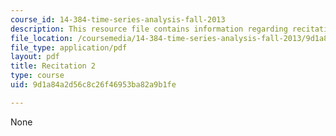 ```yaml
---
course_id: 14-384-time-series-analysis-fall-2013
description: This resource file contains information regarding recitation 2.
file_location: /coursemedia/14-384-time-series-analysis-fall-2013/9d1a84a2d56c8c26f46953ba82a9b1fe_MIT14_384F13_rec2.pdf
file_type: application/pdf
layout: pdf
title: Recitation 2
type: course
uid: 9d1a84a2d56c8c26f46953ba82a9b1fe

---
```

None
